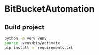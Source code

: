 # BitBucketAutomation


## Build project

```bash
python -m venv venv
source .venv/bin/activate
pip install -r requirements.txt
```


